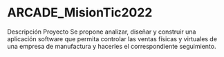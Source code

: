 # ARCADE_MisionTic2022
Descripción Proyecto                                                                                                                                                                                   Se propone analizar, diseñar y construir una aplicación software que permita controlar las ventas físicas y virtuales de una empresa de manufactura y hacerles el correspondiente seguimiento.
